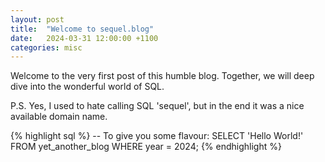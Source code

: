 ```yaml
---
layout: post
title:  "Welcome to sequel.blog"
date:   2024-03-31 12:00:00 +1100
categories: misc
---
```


Welcome to the very first post of this humble blog.
Together, we will deep dive into the wonderful world of SQL.

P.S. Yes, I used to hate calling SQL 'sequel', but in the end it was a nice available domain name.

{% highlight sql %}
-- To give you some flavour:
SELECT 'Hello World!'
FROM yet_another_blog
WHERE year = 2024;
{% endhighlight %}